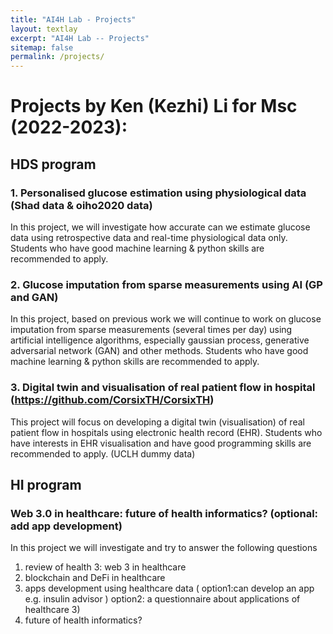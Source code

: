 ```yaml
---
title: "AI4H Lab - Projects"
layout: textlay
excerpt: "AI4H Lab -- Projects"
sitemap: false
permalink: /projects/
---
```


# Projects by Ken (Kezhi) Li for Msc (2022-2023):

## HDS program

### 1. Personalised glucose estimation using physiological data (Shad data & oiho2020 data)
In this project, we will investigate how accurate can we estimate glucose data using retrospective data and real-time physiological data only. Students who have good machine learning & python skills are recommended to apply.

### 2. Glucose imputation from sparse measurements using AI (GP and GAN)
In this project, based on previous work we will continue to work on glucose imputation from sparse measurements (several times per day) using artificial intelligence algorithms, especially gaussian process, generative adversarial network (GAN) and other methods. Students who have good machine learning & python skills are recommended to apply.

### 3. Digital twin and visualisation of real patient flow in hospital (https://github.com/CorsixTH/CorsixTH)
This project will focus on developing a digital twin (visualisation) of real patient flow in hospitals using electronic health record (EHR).
Students who have interests in EHR visualisation and have good programming skills are recommended to apply. (UCLH dummy data)

## HI program
### Web 3.0 in healthcare: future of health informatics?  (optional: add app development) 
In this project we will investigate and try to answer the following questions
1. review of health 3: web 3 in healthcare
2. blockchain and DeFi in healthcare
3. apps development using healthcare data (
option1:can develop an app e.g. insulin advisor )
option2: a questionnaire about applications of healthcare 3)
4. future of health informatics?

